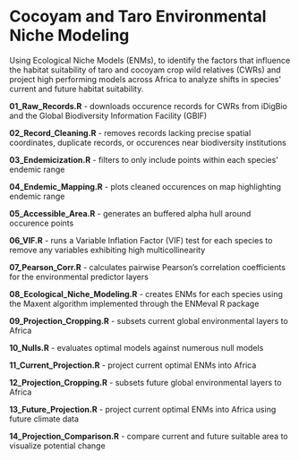 # Cocoyam and Taro Environmental Niche Modeling 
Using Ecological Niche Models (ENMs), to identify the factors that influence the habitat suitability of taro and cocoyam crop wild relatives (CWRs) and project high performing models across Africa to analyze shifts in species' current and future habitat suitability.

**01_Raw_Records.R** - downloads occurence records for CWRs from iDigBio and the Global Biodiversity Information Facility (GBIF)

**02_Record_Cleaning.R** - removes records lacking precise spatial coordinates, duplicate records, or occurences near biodiversity institutions

**03_Endemicization.R** - filters to only include points within each species' endemic range

**04_Endemic_Mapping.R** - plots cleaned occurences on map highlighting endemic range 

**05_Accessible_Area.R** - generates an buffered alpha hull around occurence points

**06_VIF.R** - runs a Variable Inflation Factor (VIF) test for each species to remove any variables exhibiting high multicollinearity

**07_Pearson_Corr.R** - calculates pairwise Pearson’s correlation coefficients for the environmental predictor layers

**08_Ecological_Niche_Modeling.R** - creates ENMs for each species using the Maxent algorithm implemented through the ENMeval R package

**09_Projection_Cropping.R** - subsets current global environmental layers to Africa

**10_Nulls.R** - evaluates optimal models against numerous null models

**11_Current_Projection.R** - project current optimal ENMs into Africa

**12_Projection_Cropping.R** - subsets future global environmental layers to Africa

**13_Future_Projection.R** - project current optimal ENMs into Africa using future climate data

**14_Projection_Comparison.R** - compare current and future suitable area to visualize potential change
